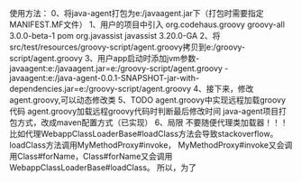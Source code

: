 使用方法：
0、将java-agent打包为e:/javaagent.jar下（打包时需要指定MANIFEST.MF文件）
1、用户的项目中引入
<dependency>
	<groupId>org.codehaus.groovy</groupId>
	<artifactId>groovy-all</artifactId>
	<version>3.0.0-beta-1</version>
	<type>pom</type>
</dependency>
<dependency>
	<groupId>org.javassist</groupId>
	<artifactId>javassist</artifactId>
	<version>3.20.0-GA</version>
</dependency>
2、将src/test/resources/groovy-script/agent.groovy拷贝到e:/groovy-script/agent.groovy
3、用户app启动时添加jvm参数-javaagent:e:/javaagent.jar=e:/groovy-script/agent.groovy
-javaagent:e:/java-agent-0.0.1-SNAPSHOT-jar-with-dependencies.jar=e:/groovy-script/agent.groovy
4、接下来，修改agent.groovy,可以动态修改类
5、TODO
	agent.groovy中实现远程加载groovy代码
	agent.groovy加载远程groovy代码时判断最后修改时间
	java-agent项目打包方式，改成maven配置方式（已实现）
6、局限
不要随便代理类加载器！！！
比如代理WebappClassLoaderBase#loadClass方法会导致stackoverflow。loadClass方法调用MyMethodProxy#invoke，
MyMethodProxy#invoke又会调用Class#forName，Class#forName又会调用WebappClassLoaderBase#loadClass。
所以，为了